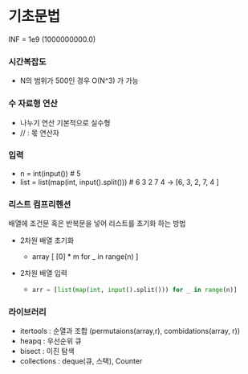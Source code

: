 
# 기초문법

INF = 1e9  (1000000000.0)

### 시간복잡도
- N의 범위가 500인 경우 O(N^3) 가 가능

### 수 자료형 연산

- 나누기 연산 기본적으로 실수형
- // : 몫 연산자



### 입력

- n = int(input()) # 5
- list = list(map(int, input().split())) # 6 3 2 7 4 -> [6, 3, 2, 7, 4 ]



### 리스트 컴프리헨션
배열에 조건문 혹은 반복문을 넣어 리스트를 초기화 하는 방법

- 2차원 배열 초기화
  
  - array [ [0] * m for _ in range(n) ]
  
- 2차원 배열 입력

  - ```python
    arr = [list(map(int, input().split())) for _ in range(n)]
    ```



### 라이브러리

- itertools : 순열과 조합 (permutaions(array,r), combidations(array, r))
- heapq : 우선순위 큐
- bisect : 이진 탐색
- collections : deque(큐, 스택), Counter

